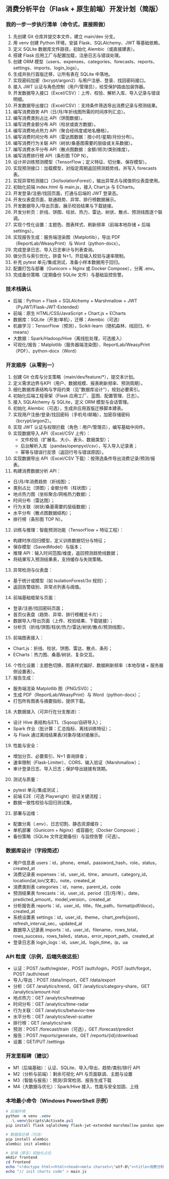 ## 消费分析平台（Flask + 原生前端）开发计划（简版）

### 我的一步一步执行清单（命令式，直接照做）
1. 先创建 Git 仓库并提交本文件，建立 main/dev 分支。
2. 用 venv 创建 Python 环境，安装 Flask、SQLAlchemy、JWT 等基础依赖。
3. 定义 SQLite 数据库文件路径，初始化 Alembic（或直接建表）。
4. 搭建 Flask 应用工厂与配置加载，注册日志与错误处理。
5. 创建 ORM 模型（users、expenses、categories、forecasts、reports、settings、imports、login_logs）。
6. 生成并执行首版迁移，让所有表在 SQLite 中落地。
7. 实现密码加密（bcrypt/argon2）与用户注册、登录、找回密码接口。
8. 接入 JWT 认证与角色控制（用户/管理员），给受保护路由加装饰器。
9. 开发数据导入接口（Excel/CSV）：上传、校验、解析入库、导入记录与错误明细。
10. 开发数据导出接口（Excel/CSV）：支持条件筛选导出消费记录与预测结果。
11. 编写消费趋势 API（日/月/年折线图所需的时间序列汇总）。
12. 编写消费类别占比 API（饼图数据）。
13. 编写消费金额分布 API（柱状或直方数据）。
14. 编写消费地点热力 API（聚合经纬度或地名栅格）。
15. 编写消费时间分布 API（雷达图数据：按小时/星期/月份分布）。
16. 编写消费行为关联 API（树状/桑基图需要的层级或关系数据）。
17. 编写消费水平分布 API（散点图数据：金额/频次/类别维度）。
18. 编写消费排行榜 API（条形图 TOP N）。
19. 设计并训练预测模型（TensorFlow；定义特征、切分集、保存模型）。
20. 实现预测接口：加载模型，对指定周期返回预测趋势线，并写入 forecasts 表。
21. 实现异常检测接口（3σ/IsolationForest），输出异常点与阈值供仪表盘使用。
22. 初始化前端 index.html 与 main.js，接入 Chart.js 与 ECharts。
23. 开发登录/注册/找回页面，打通与后端的 JWT 登录态。
24. 开发仪表盘页面，联通趋势、异常、排行榜数据展示。
25. 开发数据导入/导出页面，展示校验结果与下载链接。
26. 开发分析页：折线、饼图、柱状、热力、雷达、树状、散点、预测线图逐个联调。
27. 实现个性化设置：主题色、图表样式、刷新频率（前端本地存储 + 后端 settings）。
28. 实现报告生成：服务端渲染图（Matplotlib），导出 PDF（ReportLab/WeasyPrint）与 Word（python-docx）。
29. 完成登录日志、导入日志审计与列表查询。
30. 做分页与索引优化，排查 N+1，开启输入校验与速率限制。
31. 补充 pytest 单元/集成测试，准备小样本数据用于回归。
32. 配置打包与部署（Gunicorn + Nginx 或 Docker Compose），分离 .env。
33. 完成备份策略（定期备份 SQLite 文件）与基础监控告警。

### 技术栈确认
- 后端：Python + Flask + SQLAlchemy + Marshmallow + JWT（PyJWT/Flask-JWT-Extended）
- 前端：原生 HTML/CSS/JavaScript + Chart.js + ECharts
- 数据库：SQLite（开发/单机），迁移：Alembic（可选）
- 机器学习：TensorFlow（预测），Scikit-learn（随机森林、线回归、K-means）
- 大数据：Spark/Hadoop/Hive（离线批处理，可选接入）
- 可视化/报告：Matplotlib（服务器端渲染图）、ReportLab/WeasyPrint（PDF）、python-docx（Word）

### 开发顺序（从零到一）
1. 创建 Git 仓库与分支策略（main/dev/feature/*），提交本计划。
2. 定义需求边界与KPI（用户、数据规模、报表刷新频率、预测周期）。
3. 细化数据库表结构与字段约束（见"数据库设计"），规划必要索引。
4. 初始化后端工程骨架（Flask 应用工厂、蓝图、配置管理、日志）。
5. 接入 SQLAlchemy 与 SQLite，定义 ORM 模型与会话管理。
6. 初始化 Alembic（可选），生成并应用首版迁移脚本建表。
7. 实现用户注册/登录/找回密码（手机号/邮箱），加密存储密码（bcrypt/argon2）。
8. 实现 JWT 认证与权限拦截（角色：用户/管理员），编写基础中间件。
9. 实现数据导入 API（Excel/CSV 上传）：
   - 文件校验（扩展名、大小、表头、数据类型）；
   - 后台解析入库（pandas/openpyxl/csv），写入导入记录表；
   - 幂等与错误行反馈（返回行号与错误原因）。
10. 实现数据导出 API（Excel/CSV 下载）：按筛选条件导出消费记录/预测/报表。
11. 构建消费数据分析 API：
   - 日/月/年消费趋势（折线图）；
   - 类别占比（饼图）；金额分布（柱状图）；
   - 地点热力图（坐标聚合/网格热力数据）；
   - 时间分布（雷达图）；
   - 行为关联（树状/桑基需要的层级数据）；
   - 水平分布（散点图数据结构）；
   - 排行榜（条形图 TOP N）。
12. 训练与推理：智能预测功能（TensorFlow + 特征工程）：
   - 构建时序/回归模型，定义训练数据切分与特征；
   - 保存模型（SavedModel）与版本；
   - 推理 API：输入时间范围/维度，返回预测趋势线数据；
   - 将结果写入预测结果表，支持缓存与失效策略。
13. 异常检测与仪表盘：
   - 基于统计或模型（如 IsolationForest/3σ 规则）；
   - 返回告警级别、异常点列表与阈值。
14. 前端基础框架与页面：
   - 登录/注册/找回密码页面；
   - 首页仪表盘（趋势、异常、排行榜概览卡片）；
   - 数据导入/导出页面（上传、校验结果、下载链接）；
   - 分析页（折线/饼图/柱状/热力/雷达/树状/散点/预测线图）。
15. 前端图表接入：
   - Chart.js：折线、柱状、饼图、雷达、散点、条形；
   - ECharts：热力图、桑基/树状、复杂交互。
16. 个性化设置：主题色切换、图表样式偏好、数据刷新频率（本地存储 + 服务器侧设置表）。
17. 报告生成：
   - 服务端渲染 Matplotlib 图（PNG/SVG）；
   - 生成 PDF（ReportLab/WeasyPrint）与 Word（python-docx）；
   - 打包所有图表与摘要指标，提供下载。
18. 大数据接入（可并行在分支推进）：
   - 设计 Hive 表结构与ETL（Sqoop/自研导入）；
   - Spark 作业（批计算：汇总指标、离线训练特征）；
   - 与 Flask 通过离线结果表/对象存储对接展示。
19. 性能与安全：
   - 增加分页、必要索引、N+1 查询排查；
   - 速率限制（Flask-Limiter）、CORS、输入验证（Marshmallow）；
   - 审计登录日志、导入日志；保护导出链接有效期。
20. 测试与质量：
   - pytest 单元/集成测试；
   - 前端 E2E（可选 Playwright）验证关键流程；
   - 数据一致性校验与回归测试集。
21. 部署与运维：
   - 配置分离（.env）、日志切割、静态资源缓存；
   - 单机部署（Gunicorn + Nginx）或容器化（Docker Compose）；
   - 备份策略（SQLite 文件定期备份）与监控告警（可选）。

### 数据库设计（字段简述）
- 用户信息表 users：id，phone，email，password_hash，role，status，created_at
- 消费记录表 expenses：id，user_id，time，amount，category_id，location(lat,lon/文本)，note，created_at
- 消费类别表 categories：id，name，parent_id，code
- 预测结果表 forecasts：id，user_id，period（日/月/年），date，predicted_amount，model_version，created_at
- 分析报告表 reports：id，user_id，title，file_path，format(pdf/docx)，created_at
- 系统设置表 settings：id，user_id，theme，chart_prefs(json)，refresh_interval_sec，updated_at
- 数据导入记录表 imports：id，user_id，filename，rows_total，rows_success，rows_failed，status，error_report_path，created_at
- 登录日志表 login_logs：id，user_id，login_time，ip，ua

### API 粒度（示例，后端先做这些）
- 认证：POST /auth/register，POST /auth/login，POST /auth/forgot，POST /auth/reset
- 导入/导出：POST /data/import，GET /data/export
- 分析：GET /analytics/trend，GET /analytics/category-share，GET /analytics/amount-hist
- 地点热力：GET /analytics/heatmap
- 时间分布：GET /analytics/time-radar
- 行为关联：GET /analytics/behavior-tree
- 水平分布：GET /analytics/level-scatter
- 排行榜：GET /analytics/rank
- 预测：POST /forecast/train（可选），GET /forecast/predict
- 报告：POST /reports/generate，GET /reports/{id}/download
- 设置：GET/PUT /settings

### 开发里程碑（建议）
- M1（后端基础）：认证、SQLite、导入/导出、趋势/类别/排行 API
- M2（分析与前端）：剩余可视化 API 与页面联调、主题与设置
- M3（智能与报告）：预测/异常检测、报告生成下载
- M4（大数据与优化）：Spark/Hive 接入、性能与安全加固、上线

### 本地最小命令（Windows PowerShell 示例）
```powershell
# 后端环境
python -m venv .venv
. .\.venv\Scripts\Activate.ps1
pip install flask sqlalchemy flask-jwt-extended marshmallow pandas openpyxl scikit-learn tensorflow matplotlib reportlab python-docx

# 数据库迁移（可选）
pip install alembic
alembic init alembic

# 前端（原生）初始化占位
mkdir frontend
cd frontend
echo "<!doctype html><html><head><meta charset=\"utf-8\"><title>消费分析</title></head><body><div id=\"app\"></div><script src=\"/main.js\"></script></body></html>" > index.html
echo "// init charts code" > main.js
```


